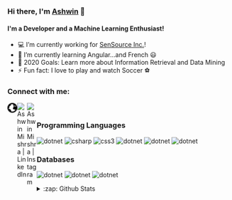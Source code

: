 ### Hi there, I'm [Ashwin](https://ashwin9999.github.io/) 👋

#### I'm a Developer and a Machine Learning Enthusiast!

- 💻 I’m currently working for [SenSource Inc.][work]!
- 🌱 I’m currently learning Angular...and French 😃
- 🥅 2020 Goals: Learn more about Information Retrieval and Data Mining
- ⚡ Fun fact: I love to play and watch Soccer ⚽️

### Connect with me:

[<img align="left" alt="Ashwin Mishra" width="22px" src="https://raw.githubusercontent.com/iconic/open-iconic/master/svg/globe.svg" />][website]
[<img align="left" alt="Ashwin Mishra | LinkedIn" width="22px" src="https://cdn.jsdelivr.net/npm/simple-icons@v3/icons/linkedin.svg" />][linkedin]
[<img align="left" alt="Ashwin Mishra | Instagram" width="22px" src="https://cdn.jsdelivr.net/npm/simple-icons@v3/icons/instagram.svg" />][instagram]

<br />

### Programming Languages

<p align="left">
<img src="https://devicons.github.io/devicon/devicon.git/icons/python/python-original.svg" alt="dotnet" width="40" height="40"/>
<img src="https://devicons.github.io/devicon/devicon.git/icons/javascript/javascript-original.svg" alt="csharp" width="40" height="40"/> 
<img src="https://devicons.github.io/devicon/devicon.git/icons/typescript/typescript-original.svg" alt="css3" width="40" height="40"/>
<img src="https://devicons.github.io/devicon/devicon.git/icons/java/java-original.svg" alt="dotnet" width="40" height="40"/>
<img src="https://devicons.github.io/devicon/devicon.git/icons/cplusplus/cplusplus-original.svg" alt="dotnet" width="40" height="40"/>
<img src="https://devicons.github.io/devicon/devicon.git/icons/rust/rust-plain.svg" alt="dotnet" width="40" height="40"/>
  
### Databases

<p align="left">
<img src="https://devicons.github.io/devicon/devicon.git/icons/postgresql/postgresql-plain.svg" alt="dotnet" width="40" height="40"/> 
<img src="https://devicons.github.io/devicon/devicon.git/icons/mongodb/mongodb-plain-wordmark.svg" alt="dotnet" width="40" height="40"/>
<img src="https://devicons.github.io/devicon/devicon.git/icons/redis/redis-plain-wordmark.svg" alt="dotnet" width="40" height="40"/>


<details>
  <summary>:zap: Github Stats</summary>

  <img align="left" alt="Ashwin's Github Stats" src="https://github-readme-stats.vercel.app/api?username=ashwin9999&show_icons=true&hide_border=true&include_all_commits=true&count_private=true&hide_issues=true&hide=contribs,stars&hide_rank=true" />
  
</details>

[website]: https://ashwin9999.github.io/
[work]: https://www.sensourceinc.com/
[instagram]: https://www.instagram.com/__ashwinmishra__/
[linkedin]: https://www.linkedin.com/in/ashwin-mishra/
